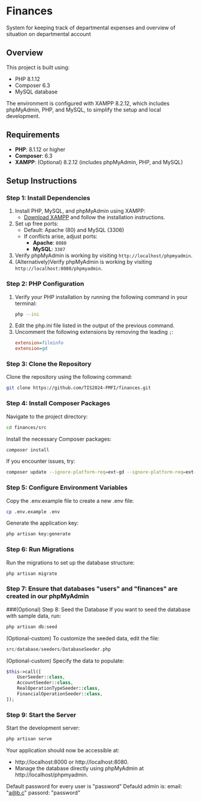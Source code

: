 # Finances
System for keeping track of departmental expenses and overview of situation on departmental account

## Overview
This project is built using:
- PHP 8.1.12
- Composer 6.3
- MySQL database

The environment is configured with XAMPP 8.2.12, which includes phpMyAdmin, PHP, and MySQL, to simplify the setup and local development.

## Requirements

- **PHP**: 8.1.12 or higher
- **Composer**: 6.3
- **XAMPP**: (Optional) 8.2.12 (includes phpMyAdmin, PHP, and MySQL)

## Setup Instructions

### Step 1: Install Dependencies
1. Install PHP, MySQL, and phpMyAdmin using XAMPP:
    - [Download XAMPP](https://www.apachefriends.org/index.html) and follow the installation instructions.
2. Set up free ports:
    - Default: Apache (80) and MySQL (3306)
    - If conflicts arise, adjust ports:
        - **Apache**: `8080`
        - **MySQL**: `3307`
3. Verify phpMyAdmin is working by visiting `http://localhost/phpmyadmin`.
4. (Alternatively)Verify phpMyAdmin is working by visiting `http://localhost:8080/phpmyadmin`.

### Step 2: PHP Configuration
1. Verify your PHP installation by running the following command in your terminal:
    ```bash
    php --ini
    ```
2. Edit the php.ini file listed in the output of the previous command.
3. Uncomment the following extensions by removing the leading `;`:
    ```ini
    extension=fileinfo
    extension=gd
    ```

### Step 3: Clone the Repository
Clone the repository using the following command:
```bash
git clone https://github.com/TIS2024-FMFI/finances.git
```

### Step 4: Install Composer Packages
Navigate to the project directory:
```bash
cd finances/src
```
Install the necessary Composer packages:
```bash
composer install
```
If you encounter issues, try:
```bash
composer update --ignore-platform-req=ext-gd --ignore-platform-req=ext-fileinfo -W
```

### Step 5: Configure Environment Variables
Copy the .env.example file to create a new .env file:
```bash
cp .env.example .env
```
Generate the application key:
```bash
php artisan key:generate
```

### Step 6: Run Migrations
Run the migrations to set up the database structure:
```bash
php artisan migrate
```

### Step 7: Ensure that databases "users" and "finances" are created in our phpMyAdmin

###(Optional) Step 8: Seed the Database
If you want to seed the database with sample data, run:
```bash
php artisan db:seed
```
(Optional-custom) To customize the seeded data, edit the file:
```php
src/database/seeders/DatabaseSeeder.php
```
(Optional-custom) Specify the data to populate:
```php
$this->call([
    UserSeeder::class,
    AccountSeeder::class,
    RealOperationTypeSeeder::class,
    FinancialOperationSeeder::class,
]);
```

### Step 9: Start the Server
Start the development server:
```bash
php artisan serve
```
Your application should now be accessible at:
- http://localhost:8000 or http://localhost:8080.
- Manage the database directly using phpMyAdmin at http://localhost/phpmyadmin.

Default password for every user is "password"
Defauld admin is:
    email: "a@b.c"
    passord: "password"

